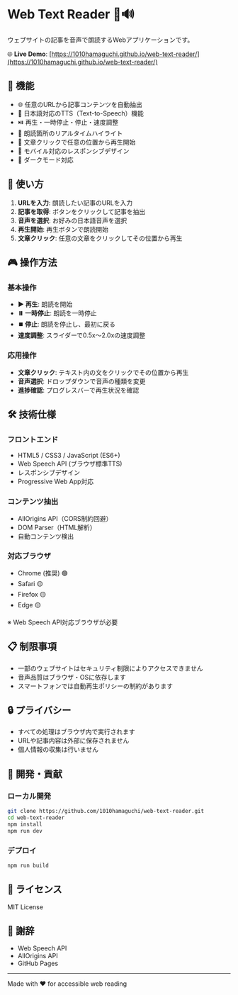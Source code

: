 # Web Text Reader 📖🔊

ウェブサイトの記事を音声で朗読するWebアプリケーションです。

🌐 **Live Demo**: [https://1010hamaguchi.github.io/web-text-reader/](https://1010hamaguchi.github.io/web-text-reader/)

## 🎯 機能

- 🌐 任意のURLから記事コンテンツを自動抽出
- 🎤 日本語対応のTTS（Text-to-Speech）機能
- ⏯️ 再生・一時停止・停止・速度調整
- 🎯 朗読箇所のリアルタイムハイライト
- 📍 文章クリックで任意の位置から再生開始
- 📱 モバイル対応のレスポンシブデザイン
- 🌙 ダークモード対応

## 📱 使い方

1. **URLを入力**: 朗読したい記事のURLを入力
2. **記事を取得**: ボタンをクリックして記事を抽出
3. **音声を選択**: お好みの日本語音声を選択
4. **再生開始**: 再生ボタンで朗読開始
5. **文章クリック**: 任意の文章をクリックしてその位置から再生

## 🎮 操作方法

### 基本操作
- **▶️ 再生**: 朗読を開始
- **⏸️ 一時停止**: 朗読を一時停止
- **⏹️ 停止**: 朗読を停止し、最初に戻る
- **速度調整**: スライダーで0.5x〜2.0xの速度調整

### 応用操作
- **文章クリック**: テキスト内の文をクリックでその位置から再生
- **音声選択**: ドロップダウンで音声の種類を変更
- **進捗確認**: プログレスバーで再生状況を確認

## 🛠️ 技術仕様

### フロントエンド
- HTML5 / CSS3 / JavaScript (ES6+)
- Web Speech API (ブラウザ標準TTS)
- レスポンシブデザイン
- Progressive Web App対応

### コンテンツ抽出
- AllOrigins API（CORS制約回避）
- DOM Parser（HTML解析）
- 自動コンテンツ検出

### 対応ブラウザ
- Chrome (推奨) 🟢
- Safari 🟡
- Firefox 🟡
- Edge 🟡

※ Web Speech API対応ブラウザが必要

## 📋 制限事項

- 一部のウェブサイトはセキュリティ制限によりアクセスできません
- 音声品質はブラウザ・OSに依存します
- スマートフォンでは自動再生ポリシーの制約があります

## 🔒 プライバシー

- すべての処理はブラウザ内で実行されます
- URLや記事内容は外部に保存されません
- 個人情報の収集は行いません

## 🚀 開発・貢献

### ローカル開発
```bash
git clone https://github.com/1010hamaguchi/web-text-reader.git
cd web-text-reader
npm install
npm run dev
```

### デプロイ
```bash
npm run build
```

## 📄 ライセンス

MIT License

## 🙏 謝辞

- Web Speech API
- AllOrigins API
- GitHub Pages

---

Made with ❤️ for accessible web reading